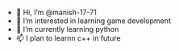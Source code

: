 - 👋 Hi, I’m @manish-17-71
- 👀 I’m interested in learning game development
- 🌱 I’m currently learning python
- 📫 I plan to learnn c++ in future
